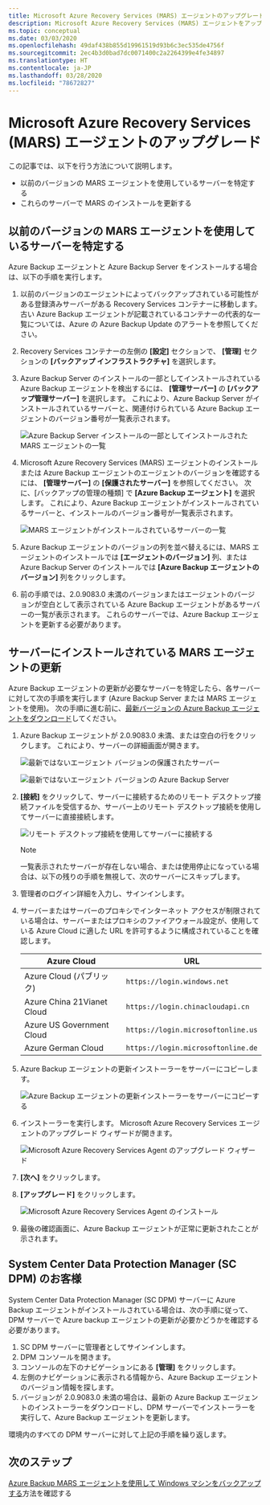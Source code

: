 ```yaml
---
title: Microsoft Azure Recovery Services (MARS) エージェントのアップグレード
description: Microsoft Azure Recovery Services (MARS) エージェントをアップグレードする方法について説明します。
ms.topic: conceptual
ms.date: 03/03/2020
ms.openlocfilehash: 49daf438b855d19961519d93b6c3ec535de4756f
ms.sourcegitcommit: 2ec4b3d0bad7dc0071400c2a2264399e4fe34897
ms.translationtype: HT
ms.contentlocale: ja-JP
ms.lasthandoff: 03/28/2020
ms.locfileid: "78672827"
---
```

# <a name="upgrade-the-microsoft-azure-recovery-services-mars-agent"></a>Microsoft Azure Recovery Services (MARS) エージェントのアップグレード

この記事では、以下を行う方法について説明します。

* 以前のバージョンの MARS エージェントを使用しているサーバーを特定する
* これらのサーバーで MARS のインストールを更新する

## <a name="identify-servers-with-earlier-versions-of-the-mars-agent"></a>以前のバージョンの MARS エージェントを使用しているサーバーを特定する

Azure Backup エージェントと Azure Backup Server をインストールする場合は、以下の手順を実行します。

1. 以前のバージョンのエージェントによってバックアップされている可能性がある登録済みサーバーがある Recovery Services コンテナーに移動します。 古い Azure Backup エージェントが記載されているコンテナーの代表的な一覧については、Azure の Azure Backup Update のアラートを参照してください。
1. Recovery Services コンテナーの左側の **[設定]** セクションで、 **[管理]** セクションの **[バックアップ インフラストラクチャ]** を選択します。
1. Azure Backup Server のインストールの一部としてインストールされている Azure Backup エージェントを検出するには、 **[管理サーバー]** の **[バックアップ管理サーバー]** を選択します。 これにより、Azure Backup Server がインストールされているサーバーと、関連付けられている Azure Backup エージェントのバージョン番号が一覧表示されます。

    ![Azure Backup Server インストールの一部としてインストールされた MARS エージェントの一覧](./media/upgrade-mars-agent/backup-management-servers.png)

1. Microsoft Azure Recovery Services (MARS) エージェントのインストールまたは Azure Backup エージェントのエージェントのバージョンを確認するには、 **[管理サーバー]** の **[保護されたサーバー]** を参照してください。 次に、[バックアップの管理の種類] で **[Azure Backup エージェント]** を選択します。 これにより、Azure Backup エージェントがインストールされているサーバーと、インストールのバージョン番号が一覧表示されます。

    ![MARS エージェントがインストールされているサーバーの一覧](./media/upgrade-mars-agent/protected-servers.png)

1. Azure Backup エージェントのバージョンの列を並べ替えるには、MARS エージェントのインストールでは **[エージェントのバージョン]** 列、または Azure Backup Server のインストールでは **[Azure Backup エージェントのバージョン]** 列をクリックします。

1. 前の手順では、2.0.9083.0 未満のバージョンまたはエージェントのバージョンが空白として表示されている Azure Backup エージェントがあるサーバーの一覧が表示されます。 これらのサーバーでは、Azure Backup エージェントを更新する必要があります。

## <a name="update-the-mars-agent-installation-on-the-server"></a>サーバーにインストールされている MARS エージェントの更新

Azure Backup エージェントの更新が必要なサーバーを特定したら、各サーバーに対して次の手順を実行します (Azure Backup Server または MARS エージェントを使用)。 次の手順に進む前に、[最新バージョンの Azure Backup エージェントをダウンロード](https://aka.ms/azurebackup_agent)してください。

1. Azure Backup エージェントが 2.0.9083.0 未満、または空白の行をクリックします。 これにより、サーバーの詳細画面が開きます。

    ![最新ではないエージェント バージョンの保護されたサーバー](./media/upgrade-mars-agent/old-agent-version.png)

    ![最新ではないエージェント バージョンの Azure Backup Server](./media/upgrade-mars-agent/backup-management-servers-old-versions.png)

1. **[接続]** をクリックして、サーバーに接続するためのリモート デスクトップ接続ファイルを受信するか、サーバー上のリモート デスクトップ接続を使用してサーバーに直接接続します。

    ![リモート デスクトップ接続を使用してサーバーに接続する](./media/upgrade-mars-agent/connect-to-server.png)

    >[!NOTE]
    > 一覧表示されたサーバーが存在しない場合、または使用停止になっている場合は、以下の残りの手順を無視して、次のサーバーにスキップします。

1. 管理者のログイン詳細を入力し、サインインします。

1. サーバーまたはサーバーのプロキシでインターネット アクセスが制限されている場合は、サーバーまたはプロキシのファイアウォール設定が、使用している Azure Cloud に適した URL を許可するように構成されていることを確認します。

    Azure Cloud | URL
    -- | ---
    Azure Cloud (パブリック) |   `https://login.windows.net`
    Azure China 21Vianet Cloud   | `https://login.chinacloudapi.cn`
    Azure US Government Cloud |   `https://login.microsoftonline.us`
    Azure German Cloud  |  `https://login.microsoftonline.de`

1. Azure Backup エージェントの更新インストーラーをサーバーにコピーします。

    ![Azure Backup エージェントの更新インストーラーをサーバーにコピーする](./media/upgrade-mars-agent/copy-agent-installer.png)

1. インストーラーを実行します。 Microsoft Azure Recovery Services エージェントのアップグレード ウィザードが開きます。

    ![Microsoft Azure Recovery Services Agent のアップグレード ウィザード](./media/upgrade-mars-agent/agent-upgrade-wizard.png)

1. **[次へ]** をクリックします。

1. **[アップグレード]** をクリックします。

    ![Microsoft Azure Recovery Services Agent のインストール](./media/upgrade-mars-agent/upgrade-installation.png)

1. 最後の確認画面に、Azure Backup エージェントが正常に更新されたことが示されます。

## <a name="for-system-center-data-protection-manager-sc-dpm-customers"></a>System Center Data Protection Manager (SC DPM) のお客様

System Center Data Protection Manager (SC DPM) サーバーに Azure Backup エージェントがインストールされている場合は、次の手順に従って、DPM サーバーで Azure backup エージェントの更新が必要かどうかを確認する必要があります。

1. SC DPM サーバーに管理者としてサインインします。
2. DPM コンソールを開きます。
3. コンソールの左下のナビゲーションにある **[管理]** をクリックします。
4. 左側のナビゲーションに表示される情報から、Azure Backup エージェントのバージョン情報を探します。
5. バージョンが 2.0.9083.0 未満の場合は、最新の Azure Backup エージェントのインストーラーをダウンロードし、DPM サーバーでインストーラーを実行して、Azure Backup エージェントを更新します。

環境内のすべての DPM サーバーに対して上記の手順を繰り返します。

## <a name="next-steps"></a>次のステップ

[Azure Backup MARS エージェントを使用して Windows マシンをバックアップする](backup-windows-with-mars-agent.md)方法を確認する
